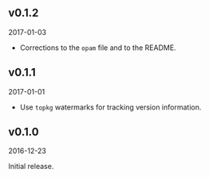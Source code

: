 v0.1.2
-------
2017-01-03

- Corrections to the `opam` file and to the README.

v0.1.1
-------
2017-01-01

- Use `topkg` watermarks for tracking version information.

v0.1.0
-------
2016-12-23

Initial release.
